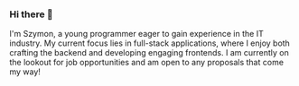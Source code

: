 ### Hi there 👋


I'm Szymon, a young programmer eager to gain experience in the IT industry. My current focus lies in full-stack applications, where I enjoy both crafting the backend and developing engaging frontends. I am currently on the lookout for job opportunities and am open to any proposals that come my way!

<!--
**Szymon017/szymon017** is a ✨ _special_ ✨ repository because its `README.md` (this file) appears on your GitHub profile.

Here are some ideas to get you started:

- 🔭 I’m currently working on ...
- 🌱 I’m currently learning ...
- 👯 I’m looking to collaborate on ...
- 🤔 I’m looking for help with ...
- 💬 Ask me about ...
- 📫 How to reach me: ...
- 😄 Pronouns: ...
- ⚡ Fun fact: ...
-->
